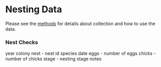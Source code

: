 # Nesting Data

Please see the [methods](../SiteandMethods/methods.md) for details about collection and how to use the data.

### Nest Checks
year
colony
nest - nest id
species
date
eggs - number of eggs
chicks - number of chicks
stage - nesting stage
notes